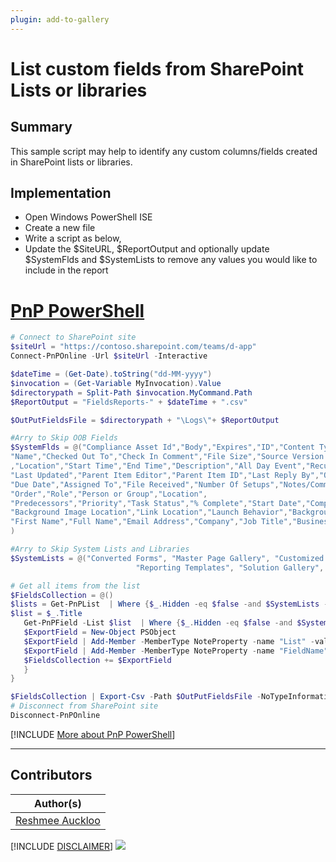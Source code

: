 ```yaml
---
plugin: add-to-gallery
---
```


# List custom fields from SharePoint Lists or libraries

## Summary

This sample script may help to identify any custom columns/fields created in SharePoint lists or libraries.

## Implementation

- Open Windows PowerShell ISE
- Create a new file
- Write a script as below,
- Update the $SiteURL, $ReportOutput and optionally update $SystemFlds and $SystemLists to remove any values you would like to include in the report

# [PnP PowerShell](#tab/pnpps)
```powershell
# Connect to SharePoint site
$siteUrl = "https://contoso.sharepoint.com/teams/d-app"
Connect-PnPOnline -Url $siteUrl -Interactive

$dateTime = (Get-Date).toString("dd-MM-yyyy")
$invocation = (Get-Variable MyInvocation).Value
$directorypath = Split-Path $invocation.MyCommand.Path
$ReportOutput = "FieldsReports-" + $dateTime + ".csv"

$OutPutFieldsFile = $directorypath + "\Logs\"+ $ReportOutput

#Arry to Skip OOB Fields
$SystemFlds = @("Compliance Asset Id","Body","Expires","ID","Content Type","Modified","Created","Created By","Modified By","Version","Attachments","Edit","Type","Item Child Count","Folder", "Child Count","App Created By","App Modified By",
"Name","Checked Out To","Check In Comment","File Size","Source Version (Converted Document)","Source Name (Converted Document)",
,"Location","Start Time","End Time","Description","All Day Event","Recurrence","Attendees","Category","Resources","Free/Busy","Check Double Booking","Enterprise Keywords",
"Last Updated","Parent Item Editor","Parent Item ID","Last Reply By","Question","Best Response","Best Response Id", "Is Featured Discussion","E-Mail Sender","Replies","Folder Child Count","Discussion Subject","Reply","Post","Threading","Posted By",
"Due Date","Assigned To","File Received","Number Of Setups","Notes/Comments","Task_Status","Is Approval Required","Approver","Approver Comments","Approval Date","Documents",
"Order","Role","Person or Group","Location",
"Predecessors","Priority","Task Status","% Complete","Start Date","Completed","Related Items",
"Background Image Location","Link Location","Launch Behavior","Background Image Cluster Horizontal Start","Background Image Cluster Vertical Start",
"First Name","Full Name","Email Address","Company","Job Title","Business Phone","Home Phone","Mobile Number","Fax Number","Address","City","State/Province","ZIP/Postal Code","Country/Region","Web Page","Notes","Name","Order","Role", "Color Tag", "Label setting", "Retention label", "Retention Label Applied", "Label applied by", "Item is a Record" 
)

#Arry to Skip System Lists and Libraries
$SystemLists = @("Converted Forms", "Master Page Gallery", "Customized Reports", "Form Templates", "List Template Gallery", "Theme Gallery","Apps for SharePoint",
                            "Reporting Templates", "Solution Gallery", "Style Library", "Web Part Gallery","Site Assets", "wfpub", "Site Pages", "Images", "MicroFeed","Pages")

# Get all items from the list
$FieldsCollection = @()
$lists = Get-PnPList  | Where {$_.Hidden -eq $false -and $SystemLists -notcontains $_.Title } | ForEach-Object {
$list = $_.Title
   Get-PnPField -List $list  | Where {$_.Hidden -eq $false -and $SystemFlds -notcontains $_.Title } | ForEach-Object {
   $ExportField = New-Object PSObject
   $ExportField | Add-Member -MemberType NoteProperty -name "List" -value $list
   $ExportField | Add-Member -MemberType NoteProperty -name "FieldName" -value $_.Title
   $FieldsCollection += $ExportField
   }
}

$FieldsCollection | Export-Csv -Path $OutPutFieldsFile -NoTypeInformation 
# Disconnect from SharePoint site
Disconnect-PnPOnline
```
[!INCLUDE [More about PnP PowerShell](../../docfx/includes/MORE-PNPPS.md)]
***

## Contributors

| Author(s) |
|-----------|
| [Reshmee Auckloo](https://github.com/reshmee011)|

[!INCLUDE [DISCLAIMER](../../docfx/includes/DISCLAIMER.md)]
<img src="https://m365-visitor-stats.azurewebsites.net/script-samples/scripts/spo-get-customfields-lists" aria-hidden="true" />
